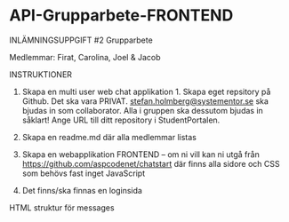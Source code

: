 # API-Grupparbete-FRONTEND

INLÄMNINGSUPPGIFT #2 Grupparbete

Medlemmar: Firat, Carolina, Joel & Jacob

INSTRUKTIONER

1. Skapa en multi user web chat applikation 1. Skapa eget repsitory på Github. Det ska vara PRIVAT. stefan.holmberg@systementor.se ska bjudas in som collaborator. Alla i gruppen ska dessutom bjudas in såklart! Ange URL till ditt repository i StudentPortalen.

2. Skapa en readme.md där alla medlemmar listas

3. Skapa en webapplikation FRONTEND – om ni vill kan ni utgå från https://github.com/aspcodenet/chatstart där finns alla sidore och CSS som behövs fast inget JavaScript

4. Det finns/ska finnas en loginsida

HTML struktur för messages

<!--
            <div class="message-box-holder" id="MessageBoxHolder">
              <div class="message-sender" id="messageSenderContainer">
                <a href="#">Bruce Banner</a>
              </div>
              <div class="message-box message-partner" id="ActualMessage">
                Hey, feeling calm today. Time travel anyone?
              </div>
            </div>
            -->
